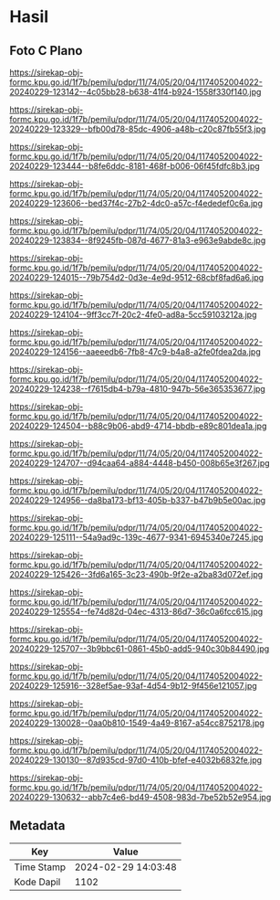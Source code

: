 # Hasil

## Foto C Plano

https://sirekap-obj-formc.kpu.go.id/1f7b/pemilu/pdpr/11/74/05/20/04/1174052004022-20240229-123142--4c05bb28-b638-41f4-b924-1558f330f140.jpg

https://sirekap-obj-formc.kpu.go.id/1f7b/pemilu/pdpr/11/74/05/20/04/1174052004022-20240229-123329--bfb00d78-85dc-4906-a48b-c20c87fb55f3.jpg

https://sirekap-obj-formc.kpu.go.id/1f7b/pemilu/pdpr/11/74/05/20/04/1174052004022-20240229-123444--b8fe6ddc-8181-468f-b006-06f45fdfc8b3.jpg

https://sirekap-obj-formc.kpu.go.id/1f7b/pemilu/pdpr/11/74/05/20/04/1174052004022-20240229-123606--bed37f4c-27b2-4dc0-a57c-f4ededef0c6a.jpg

https://sirekap-obj-formc.kpu.go.id/1f7b/pemilu/pdpr/11/74/05/20/04/1174052004022-20240229-123834--8f9245fb-087d-4677-81a3-e963e9abde8c.jpg

https://sirekap-obj-formc.kpu.go.id/1f7b/pemilu/pdpr/11/74/05/20/04/1174052004022-20240229-124015--79b754d2-0d3e-4e9d-9512-68cbf8fad6a6.jpg

https://sirekap-obj-formc.kpu.go.id/1f7b/pemilu/pdpr/11/74/05/20/04/1174052004022-20240229-124104--9ff3cc7f-20c2-4fe0-ad8a-5cc59103212a.jpg

https://sirekap-obj-formc.kpu.go.id/1f7b/pemilu/pdpr/11/74/05/20/04/1174052004022-20240229-124156--aaeeedb6-7fb8-47c9-b4a8-a2fe0fdea2da.jpg

https://sirekap-obj-formc.kpu.go.id/1f7b/pemilu/pdpr/11/74/05/20/04/1174052004022-20240229-124238--f7615db4-b79a-4810-947b-56e365353677.jpg

https://sirekap-obj-formc.kpu.go.id/1f7b/pemilu/pdpr/11/74/05/20/04/1174052004022-20240229-124504--b88c9b06-abd9-4714-bbdb-e89c801dea1a.jpg

https://sirekap-obj-formc.kpu.go.id/1f7b/pemilu/pdpr/11/74/05/20/04/1174052004022-20240229-124707--d94caa64-a884-4448-b450-008b65e3f267.jpg

https://sirekap-obj-formc.kpu.go.id/1f7b/pemilu/pdpr/11/74/05/20/04/1174052004022-20240229-124956--da8ba173-bf13-405b-b337-b47b9b5e00ac.jpg

https://sirekap-obj-formc.kpu.go.id/1f7b/pemilu/pdpr/11/74/05/20/04/1174052004022-20240229-125111--54a9ad9c-139c-4677-9341-6945340e7245.jpg

https://sirekap-obj-formc.kpu.go.id/1f7b/pemilu/pdpr/11/74/05/20/04/1174052004022-20240229-125426--3fd6a165-3c23-490b-9f2e-a2ba83d072ef.jpg

https://sirekap-obj-formc.kpu.go.id/1f7b/pemilu/pdpr/11/74/05/20/04/1174052004022-20240229-125554--fe74d82d-04ec-4313-86d7-36c0a6fcc615.jpg

https://sirekap-obj-formc.kpu.go.id/1f7b/pemilu/pdpr/11/74/05/20/04/1174052004022-20240229-125707--3b9bbc61-0861-45b0-add5-940c30b84490.jpg

https://sirekap-obj-formc.kpu.go.id/1f7b/pemilu/pdpr/11/74/05/20/04/1174052004022-20240229-125916--328ef5ae-93af-4d54-9b12-9f456e121057.jpg

https://sirekap-obj-formc.kpu.go.id/1f7b/pemilu/pdpr/11/74/05/20/04/1174052004022-20240229-130028--0aa0b810-1549-4a49-8167-a54cc8752178.jpg

https://sirekap-obj-formc.kpu.go.id/1f7b/pemilu/pdpr/11/74/05/20/04/1174052004022-20240229-130130--87d935cd-97d0-410b-bfef-e4032b6832fe.jpg

https://sirekap-obj-formc.kpu.go.id/1f7b/pemilu/pdpr/11/74/05/20/04/1174052004022-20240229-130632--abb7c4e6-bd49-4508-983d-7be52b52e954.jpg


## Metadata

| Key        | Value               |
| ---------- | ------------------- |
| Time Stamp | 2024-02-29 14:03:48 |
| Kode Dapil | 1102                |



